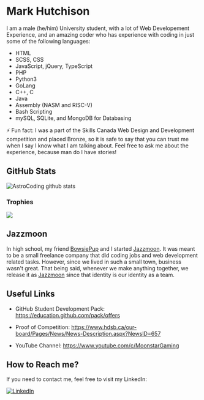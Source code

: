 # Mark Hutchison

I am a male (he/him) University student, with a lot of Web Developement Experience, and an amazing coder who has experience with coding in just some of the following languages:

- HTML
- SCSS, CSS
- JavaScript, jQuery, TypeScript
- PHP
- Python3
- GoLang
- C++, C
- Java
- Assembly (NASM and RISC-V)
- Bash Scripting
- mySQL, SQLite, and MongoDB for Databasing

⚡ Fun fact: I was a part of the Skills Canada Web Design and Development competition and placed Bronze, so it is safe to say that you can trust me when I say I know what I am talking about. Feel free to ask me about the experience, because man do I have stories!

## GitHub Stats

![AstroCoding github stats][GitHub-Stats]

### Trophies

<img align="center" src="https://github-profile-trophy.vercel.app/?username=AstroCoding&theme=dracula" />

## Jazzmoon

In high school, my friend [BowsiePup][BowsiePup] and I started [Jazzmoon][Jazzmoon-Org]. It was meant to be a small freelance company that did coding jobs and web development related tasks. However, since we lived in such a small town, business wasn't great. That being said, whenever we make anything together, we release it as [Jazzmoon][Jazzmoon-Org] since that identity is our identity as a team.

## Useful Links

- GitHub Student Development Pack: <https://education.github.com/pack/offers>

- Proof of Competition: <https://www.hdsb.ca/our-board/Pages/News/News-Description.aspx?NewsID=657>

- YouTube Channel: <https://www.youtube.com/c/MoonstarGaming>

## How to Reach me?

If you need to contact me, feel free to visit my LinkedIn:

[![LinkedIn][LinkedIn]][LinkedIn-URL]

<!-- Links -->
[BowsiePup]: https://github.com/BowsiePup "Cameron Maclean (BowsiePup)"
[GitHub-Stats]: https://github-readme-stats.vercel.app/api?username=AstroCoding&show_icons=true&theme=dracula
[Jazzmoon-Org]: https://github.com/Jazzmoon "Jazzmoon Organization"
[LinkedIn-URL]: https://www.linkedin.com/in/mark-j-hutchison/

<!-- Shields -->
[LinkedIn]: https://img.shields.io/badge/LinkedIn-0077B5?style=for-the-badge&logo=linkedin&logoColor=white
